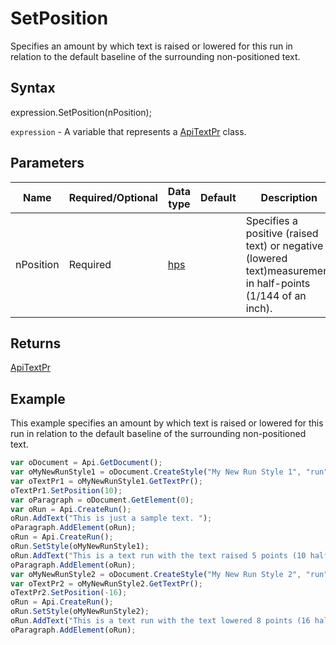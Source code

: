 # SetPosition

Specifies an amount by which text is raised or lowered for this run in relation to the defaultbaseline of the surrounding non-positioned text.

## Syntax

expression.SetPosition(nPosition);

`expression` - A variable that represents a [ApiTextPr](../ApiTextPr.md) class.

## Parameters

| **Name** | **Required/Optional** | **Data type** | **Default** | **Description** |
| ------------- | ------------- | ------------- | ------------- | ------------- |
| nPosition | Required | [hps](../../Enumeration/hps.md) |  | Specifies a positive (raised text) or negative (lowered text)measurement in half-points (1/144 of an inch). |

## Returns

[ApiTextPr](../../ApiTextPr/ApiTextPr.md)

## Example

This example specifies an amount by which text is raised or lowered for this run in relation to the default baseline of the surrounding non-positioned text.

```javascript
var oDocument = Api.GetDocument();
var oMyNewRunStyle1 = oDocument.CreateStyle("My New Run Style 1", "run");
var oTextPr1 = oMyNewRunStyle1.GetTextPr();
oTextPr1.SetPosition(10);
var oParagraph = oDocument.GetElement(0);
var oRun = Api.CreateRun();
oRun.AddText("This is just a sample text. ");
oParagraph.AddElement(oRun);
oRun = Api.CreateRun();
oRun.SetStyle(oMyNewRunStyle1);
oRun.AddText("This is a text run with the text raised 5 points (10 half-points). ");
oParagraph.AddElement(oRun);
var oMyNewRunStyle2 = oDocument.CreateStyle("My New Run Style 2", "run");
var oTextPr2 = oMyNewRunStyle2.GetTextPr();
oTextPr2.SetPosition(-16);
oRun = Api.CreateRun();
oRun.SetStyle(oMyNewRunStyle2);
oRun.AddText("This is a text run with the text lowered 8 points (16 half-points).");
oParagraph.AddElement(oRun);
```
